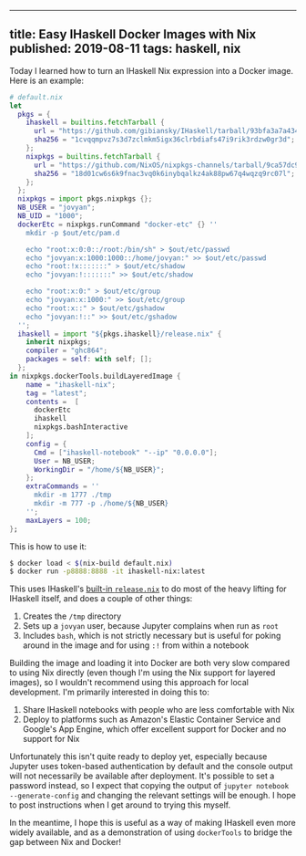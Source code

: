 --------------------------------------------------------------------------------
title: Easy IHaskell Docker Images with Nix
published: 2019-08-11
tags: haskell, nix
--------------------------------------------------------------------------------

Today I learned how to turn an IHaskell Nix expression into a Docker image. Here is an example:

```nix
# default.nix
let
  pkgs = {
    ihaskell = builtins.fetchTarball {
      url = "https://github.com/gibiansky/IHaskell/tarball/93bfa3a7a434c1dfe6873c2105c43856c282e183";
      sha256 = "1cvqqmpvz7s3d7zclmkm5igx36clrbdiafs47i9rik3rdzw0gr3d";
    };
    nixpkgs = builtins.fetchTarball {
      url = "https://github.com/NixOS/nixpkgs-channels/tarball/9ca57dc9171ca4547abf076a8987ed73c46f2e15";
      sha256 = "18d01cw6s6k9fnac3vq0k6inybqalkz4ak88pw67q4wqzq9rc07l";
    };
  };
  nixpkgs = import pkgs.nixpkgs {};
  NB_USER = "jovyan";
  NB_UID = "1000";
  dockerEtc = nixpkgs.runCommand "docker-etc" {} ''
    mkdir -p $out/etc/pam.d

    echo "root:x:0:0::/root:/bin/sh" > $out/etc/passwd
    echo "jovyan:x:1000:1000::/home/jovyan:" >> $out/etc/passwd
    echo "root:!x:::::::" > $out/etc/shadow
    echo "jovyan:!:::::::" >> $out/etc/shadow

    echo "root:x:0:" > $out/etc/group
    echo "jovyan:x:1000:" >> $out/etc/group
    echo "root:x::" > $out/etc/gshadow
    echo "jovyan:!::" >> $out/etc/gshadow
  '';
  ihaskell = import "${pkgs.ihaskell}/release.nix" {
    inherit nixpkgs;
    compiler = "ghc864";
    packages = self: with self; [];
  };
in nixpkgs.dockerTools.buildLayeredImage {
    name = "ihaskell-nix";
    tag = "latest";
    contents =  [
      dockerEtc
      ihaskell
      nixpkgs.bashInteractive
    ];
    config = {
      Cmd = ["ihaskell-notebook" "--ip" "0.0.0.0"];
      User = NB_USER;
      WorkingDir = "/home/${NB_USER}";
    };
    extraCommands = ''
      mkdir -m 1777 ./tmp
      mkdir -m 777 -p ./home/${NB_USER}
    '';
    maxLayers = 100;
};
```

This is how to use it:

```bash
$ docker load < $(nix-build default.nix)
$ docker run -p8888:8888 -it ihaskell-nix:latest
```

This uses IHaskell's [built-in
`release.nix`](https://github.com/gibiansky/IHaskell/blob/93bfa3a7a434c1dfe6873c2105c43856c282e183/release.nix)
to do most of the heavy lifting for IHaskell itself, and does a couple of other
things:

1. Creates the `/tmp` directory
1. Sets up a `jovyan` user, because Jupyter complains when run as `root`
1. Includes `bash`, which is not strictly necessary but is useful for poking
   around in the image and for using `:!` from within a notebook

Building the image and loading it into Docker are both very slow compared to
using Nix directly (even though I'm using the Nix support for layered images),
so I wouldn't recommend using this approach for local development. I'm
primarily interested in doing this to:

1. Share IHaskell notebooks with people who are less comfortable with Nix
2. Deploy to platforms such as Amazon's Elastic Container Service and Google's
   App Engine, which offer excellent support for Docker and no support for Nix

Unfortunately this isn't quite ready to deploy yet, especially because Jupyter
uses token-based authentication by default and the console output will not
necessarily be available after deployment. It's possible to set a password
instead, so I expect that copying the output of `jupyter notebook
--generate-config` and changing the relevant settings will be enough.  I hope
to post instructions when I get around to trying this myself.

In the meantime, I hope this is useful as a way of making IHaskell even more
widely available, and as a demonstration of using `dockerTools` to bridge the
gap between Nix and Docker!
